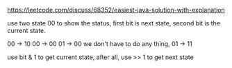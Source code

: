 https://leetcode.com/discuss/68352/easiest-java-solution-with-explanation


use two state 00 to show the status,  first bit is next state, second bit is the current state.

00 -> 10
00 -> 00
01 -> 00 we don't have to do any thing,
01 -> 11 

use bit & 1 to get current state,
after all, use >> 1 to get next state
